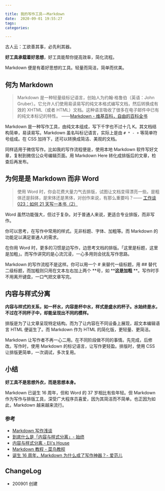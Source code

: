 ```yaml
---

title: 我的写作工具——Markdown
date:  2020-09-01 19:55:27
tags: 
categories: 

---
```


古人云：工欲善其事，必先利其器。

**好工具承载着好思想**，好工具能帮你提高效率，简化流程。

<!--more-->

Markdown 便是有着好思想的工具。轻量而简洁，简单而优美。

## 何为 Markdown

> Markdown 是一种轻量级标记语言，创始人为约翰·格鲁伯（英语：John Gruber）。它允许人们使用易读易写的纯文本格式编写文档，然后转换成有效的 XHTML（或者 HTML）文档。这种语言吸收了很多在电子邮件中已有的纯文本标记的特性。 ——[Markdown - 维基百科，自由的百科全书](https://zh.wikipedia.org/wiki/Markdown)

Markdown 是一种写作工具，由纯文本组成，写下千字也不过十几 K。其文档结构简单，易读易写。Markdown 虽名叫标记语言，实际上是由 `# * - +` 等简单符号组成。在 CSS 加持下，还可以转换成简洁、美观的文档。

同样适用于微信写作。比如我的写作流程便是，使用本地 Markdown 软件写好文章，复制到微信公众号编辑页面。用 Markdown Here 转化成排版后的文章，检查后再发布。

## 为何是是 Markdown 而非 Word

> 使用 Word 时，你会花费大量力气去排版，试图让文档变得漂亮一些。是粗体还是斜体，是宋体还是黑体，对创作来说，有那么重要吗？—— [工作谈 023：如何 21 天写一本书（2）](https://mp.weixin.qq.com/s/OS4eWn4G0dHlkW-GEF_4Jw)

Word 虽然功能强大，但过于复杂。对于普通人来说，更适合专业排版，而非写作。

你可以思考，在写作中常用的样式。无非标题、字体、加粗等。而 Markdown 的功能足以满足普通人的需求。

在你用 Word 时，更多的习惯是边写作，边思考文档的排版。「这里是标题，这里是加粗」。而写作讲究的是心流沉浸，一心多用则会扰乱写作思路。

Markdown 的写作流程不是这样。你可以用一个 \# 来替代一级标题，用 \## 替代二级标题，而加粗则只用在文本左右加上两个 **号，如 \*\***这是加粗** \*\*。写作时手不用离开键盘，一口气把文章写完。

## 内容与样式分离

**内容与样式的关系，如一杯水，内容是杯中水，样式是盛水的杯子。水始终是水，不过在不同杯子中，却能呈现出不同的模样。**

排版是为了让文章呈现特定结构。而为了让内容在不同设备上展现，超文本编辑语言 HTML 便诞生了。而 Markdown 作为 HTML 的简化版，更轻量、更简洁。

Markdown 让写作者不再一心二用。在不同阶段做不同的事情。先完成，后修改。写作时，使用 Markdown 的标记语言，让写作更轻盈。排版时，使用 CSS 让排版更简单，一次调试，多次复用。

## 小结

**好工具不是思想外衣，而是思想本身。**

Markdown 已诞生 16 周年，但和 Word 的 37 岁相比有些年轻。但 Markdown 作为写作与排版工具，深受广大程序员喜爱，因为其简洁而不简单。也正因为如此，Markdown 越来越来流行。

### 参考

- [Markdown 写作浅谈](https://mp.weixin.qq.com/s/HsPZLl60vjbEKEbT2HHH7A)
- [到底什么是「内容与样式分离」- 始终](https://liam.page/2019/03/18/separation-of-content-and-presentation/)
- [内容与样式分离 - Eli's House](https://blog.eliyao.com/2016/01/09/%E5%86%85%E5%AE%B9%E4%B8%8E%E6%A0%B7%E5%BC%8F%E5%88%86%E7%A6%BB/)
- [Markdown 教程 - 菜鸟教程](https://www.runoob.com/markdown/md-tutorial.html)
- [诞生 16 周年，Markdown 为什么成了写作神器？- 爱范儿](https://www.ifanr.com/1318978)

## ChangeLog

- 200901 创建
